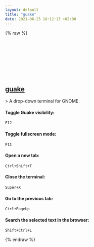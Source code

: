 ```yaml
---
layout: default
title: "guake"
date: 2021-06-25 18:12:13 +02:00
---
```

{% raw %}
<h2 id="guake">
  <a href="/en/linux/guake.html">guake</a> <a href="#guake"><svg class="icon">
    <use href="/assets/images/unicode_sprite.svg#link" />
  </svg></a>
</h2>
> A drop-down terminal for GNOME.

#### Toggle Guake visibility:
```shell
F12
```
#### Toggle fullscreen mode:
```shell
F11
```
#### Open a new tab:
```shell
Ctrl+Shift+T
```
#### Close the terminal:
```shell
Super+X
```
#### Go to the previous tab:
```shell
Ctrl+PageUp
```
#### Search the selected text in the browser:
```shell
Shift+Ctrl+L
```
{% endraw %}